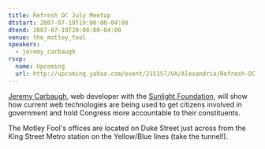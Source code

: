```yaml
---
title: Refresh DC July Meetup
dtstart: 2007-07-19T19:00:00-04:00
dtend: 2007-07-19T20:00:00-04:00
venue: the_motley_fool
speakers:
  - jeremy_carbaugh
rsvp:
  name: Upcoming
  url: http://upcoming.yahoo.com/event/215157/VA/Alexandria/Refresh-DC-July-meetup/The-Motley-Fool/
---
```


[Jeremy Carbaugh](http://carbauja.com/), web developer with the [Sunlight Foundation](http://sunlightfoundation.com/), will show how current web technologies are being used to get citizens involved in government and hold Congress more accountable to their constituents.

The Motley Fool's offices are located on Duke Street just across from the King Street Metro station on the Yellow/Blue lines (take the tunnel!).